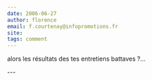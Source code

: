 ```yaml
---
date: 2006-06-27
author: florence
email: f.courtenay@infopromotions.fr
site: 
tags: comment
---
```


<p>alors les résultats des tes entretiens battaves ?...</p>
---